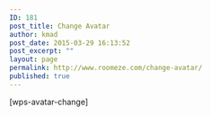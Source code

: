 ```yaml
---
ID: 181
post_title: Change Avatar
author: kmad
post_date: 2015-03-29 16:13:52
post_excerpt: ""
layout: page
permalink: http://www.roomeze.com/change-avatar/
published: true
---
```

[wps-avatar-change]